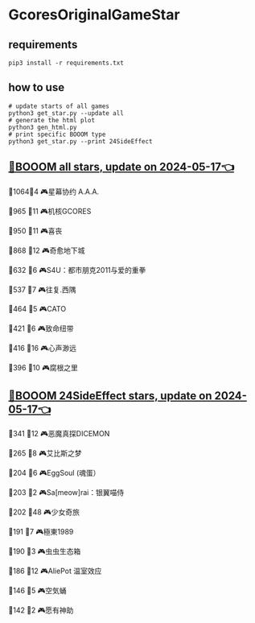# GcoresOriginalGameStar

## requirements
```
pip3 install -r requirements.txt
```

## how to use
```
# update starts of all games
python3 get_star.py --update all
# generate the html plot
python3 gen_html.py
# print specific BOOOM type
python3 get_star.py --print 24SideEffect
```

## [🔗BOOOM all stars, update on 2024-05-17👈](https://raw.githack.com/sichaozhang1112/GcoresOriginalGameStar/main/html/all.html) 
🌟1064👥4   🎮星幕协约 A.A.A.        

🌟965 👥11  🎮机核GCORES           

🌟950 👥11  🎮喜丧                 

🌟868 👥12  🎮奇愈地下城              

🌟632 👥6   🎮S4U：都市朋克2011与爱的重拳  

🌟537 👥7   🎮往复.西隅              

🌟464 👥5   🎮CATO               

🌟421 👥6   🎮致命纽带               

🌟416 👥16  🎮心声渺远               

🌟396 👥10  🎮腐根之里               

## [🔗BOOOM 24SideEffect stars, update on 2024-05-17👈](https://raw.githack.com/sichaozhang1112/GcoresOriginalGameStar/main/html/24SideEffect.html) 
🌟341 👥12  🎮恶魔真探DICEMON        

🌟265 👥8   🎮艾比斯之梦              

🌟204 👥6   🎮EggSoul (魂蛋）       

🌟203 👥2   🎮Sa[meow]rai：银翼喵侍   

🌟202 👥48  🎮少女奇旅               

🌟191 👥7   🎮極東1989             

🌟190 👥3   🎮虫虫生态箱              

🌟186 👥12  🎮AliePot 温室效应       

🌟146 👥5   🎮空気蛹                

🌟142 👥2   🎮愿有神助               

